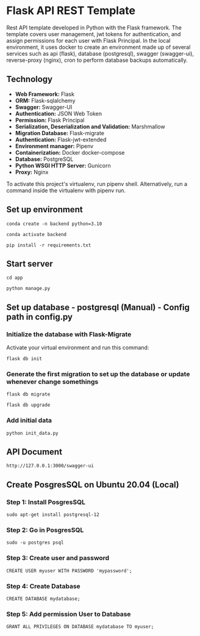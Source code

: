 # Flask API REST Template
Rest API template developed in Python with the Flask framework. The template covers user management, jwt tokens for authentication, and assign permissions for each user with Flask Principal. In the local environment, it uses docker to create an environment made up of several services such as api (flask), database (postgresql), swagger (swagger-ui), reverse-proxy (nginx), cron to perform database backups automatically.

## Technology
- **Web Framework:** Flask
- **ORM:** Flask-sqlalchemy
- **Swagger:** Swagger-UI
- **Authentication:** JSON Web Token
- **Permission:** Flask Principal
- **Serialization, Deserialization and Validation:** Marshmallow
- **Migration Database:** Flask-migrate
- **Authentication:** Flask-jwt-extended
- **Environment manager:** Pipenv
- **Containerization:** Docker docker-compose
- **Database:** PostgreSQL 
- **Python WSGI HTTP Server:** Gunicorn
- **Proxy:** Nginx

To activate this project's virtualenv, run pipenv shell.
Alternatively, run a command inside the virtualenv with pipenv run.

## Set up environment
```
conda create -n backend python=3.10
```
```   
conda activate backend
```
```
pip install -r requirements.txt
```
## Start server
```
cd app
```
```
python manage.py
```
## Set up database - postgresql (Manual) - Config path in config.py
### Initialize the database with Flask-Migrate
Activate your virtual environment and run this command:
```
flask db init
```
### Generate the first migration to set up the database or update whenever change somethings
```
flask db migrate
```
```
flask db upgrade
```
### Add initial data
```
python init_data.py
```
## API Document
```
http://127.0.0.1:3000/swagger-ui
```


## Create PosgresSQL on Ubuntu 20.04 (Local)
### Step 1: Install PosgresSQL
```
sudo apt-get install postgresql-12
```
### Step 2: Go in PosgresSQL
```
sudo -u postgres psql
```
### Step 3: Create user and password
```
CREATE USER myuser WITH PASSWORD 'mypassword';
```
### Step 4: Create Database
```
CREATE DATABASE mydatabase;
```
### Step 5: Add permission User to Database
```
GRANT ALL PRIVILEGES ON DATABASE mydatabase TO myuser;
```